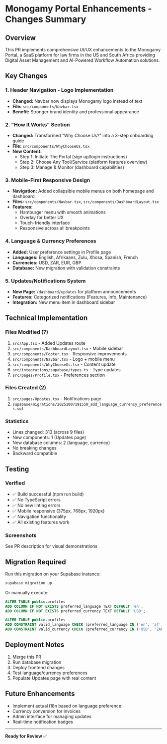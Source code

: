 # Monogamy Portal Enhancements - Changes Summary

## Overview
This PR implements comprehensive UI/UX enhancements to the Monogamy Portal, a SaaS platform for law firms in the US and South Africa providing Digital Asset Management and AI-Powered Workflow Automation solutions.

## Key Changes

### 1. Header Navigation - Logo Implementation
- **Changed:** Navbar now displays Monogamy logo instead of text
- **File:** `src/components/Navbar.tsx`
- **Benefit:** Stronger brand identity and professional appearance

### 2. "How It Works" Section
- **Changed:** Transformed "Why Choose Us?" into a 3-step onboarding guide
- **File:** `src/components/WhyChooseUs.tsx`
- **New Content:**
  - Step 1: Initiate The Portal (sign up/login instructions)
  - Step 2: Choose Any Tool/Service (platform features overview)
  - Step 3: Manage & Monitor (dashboard capabilities)

### 3. Mobile-First Responsive Design
- **Navigation:** Added collapsible mobile menus on both homepage and dashboard
- **Files:** `src/components/Navbar.tsx`, `src/components/DashboardLayout.tsx`
- **Features:**
  - Hamburger menu with smooth animations
  - Overlay for better UX
  - Touch-friendly interface
  - Responsive across all breakpoints

### 4. Language & Currency Preferences
- **Added:** User preference settings in Profile page
- **Languages:** English, Afrikaans, Zulu, Xhosa, Spanish, French
- **Currencies:** USD, ZAR, EUR, GBP
- **Database:** New migration with validation constraints

### 5. Updates/Notifications System
- **New Page:** `/dashboard/updates` for platform announcements
- **Features:** Categorized notifications (Features, Info, Maintenance)
- **Integration:** New menu item in dashboard sidebar

## Technical Implementation

### Files Modified (7)
1. `src/App.tsx` - Added Updates route
2. `src/components/DashboardLayout.tsx` - Mobile sidebar
3. `src/components/Footer.tsx` - Responsive improvements
4. `src/components/Navbar.tsx` - Logo + mobile menu
5. `src/components/WhyChooseUs.tsx` - Content update
6. `src/integrations/supabase/types.ts` - Type updates
7. `src/pages/Profile.tsx` - Preferences section

### Files Created (2)
1. `src/pages/Updates.tsx` - Notifications page
2. `supabase/migrations/20251007191550_add_language_currency_preferences.sql`

### Statistics
- Lines changed: 313 (across 9 files)
- New components: 1 (Updates page)
- New database columns: 2 (language, currency)
- No breaking changes
- Backward compatible

## Testing

### Verified
- ✅ Build successful (npm run build)
- ✅ No TypeScript errors
- ✅ No new linting errors
- ✅ Mobile responsive (375px, 768px, 1920px)
- ✅ Navigation functionality
- ✅ All existing features work

### Screenshots
See PR description for visual demonstrations

## Migration Required

Run this migration on your Supabase instance:
```bash
supabase migration up
```

Or manually execute:
```sql
ALTER TABLE public.profiles
ADD COLUMN IF NOT EXISTS preferred_language TEXT DEFAULT 'en',
ADD COLUMN IF NOT EXISTS preferred_currency TEXT DEFAULT 'USD';

ALTER TABLE public.profiles
ADD CONSTRAINT valid_language CHECK (preferred_language IN ('en', 'af', 'zu', 'xh', 'es', 'fr')),
ADD CONSTRAINT valid_currency CHECK (preferred_currency IN ('USD', 'ZAR', 'EUR', 'GBP'));
```

## Deployment Notes

1. Merge this PR
2. Run database migration
3. Deploy frontend changes
4. Test language/currency preferences
5. Populate Updates page with real content

## Future Enhancements

- Implement actual i18n based on language preference
- Currency conversion for invoices
- Admin interface for managing updates
- Real-time notification badges

---

**Ready for Review** ✅

